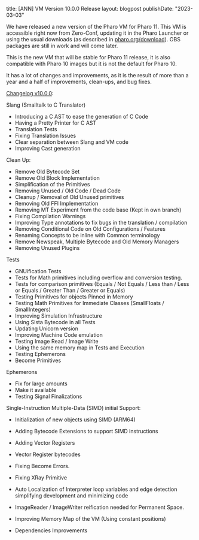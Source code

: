 title: [ANN] VM Version 10.0.0 Release
layout: blogpost
publishDate: "2023-03-03"

We have released a new version of the Pharo VM for Pharo 11. This VM is accessible right now from Zero-Conf, updating it in the Pharo Launcher or using the usual downloads (as described in [pharo.org/download](https://pharo.org/download)). OBS packages are still in work and will come later.

This is the new VM that will be stable for Pharo 11 release, it is also compatible with Pharo 10 images but it is not the default for Pharo 10.

It has a lot of changes and improvements, as it is the result of more than a year and a half of improvements, clean-ups, and bug fixes.


[Changelog v10.0.0](https://github.com/pharo-project/pharo-vm/releases/tag/v10.0.0):

Slang (Smalltalk to C Translator)
- Introducing a C AST to ease the generation of C Code
- Having a Pretty Printer for C AST
- Translation Tests
- Fixing Translation Issues
- Clear separation between Slang and VM code
- Improving Cast generation

Clean Up:	
- Remove Old Bytecode Set
- Remove Old Block Implementation
- Simplification of the Primitives
- Removing Unused / Old Code / Dead Code
- Cleanup / Removal of Old Unused primitives
- Removing Old FFI Implementation
- Removing MT Experiment from the code base (Kept in own branch)
- Fixing Compilation Warnings
- Improving Type annotations to fix bugs in the translation / compilation
- Removing Conditional Code on Old Configurations / Features
- Renaming Concepts to be inline with Common terminology
- Remove Newspeak, Multiple Bytecode and Old Memory Managers
- Removing Unused Plugins

Tests
- GNUification Tests
- Tests for Math primitives including overflow and conversion testing.
- Tests for comparison primitives (Equals / Not Equals / Less than / Less or Equals / Greater Than / Greater or Equals)
- Testing Primitives for objects Pinned in Memory
- Testing Math Primitives for Immediate Classes (SmallFloats / SmallIntegers)	
- Improving Simulation Infrastructure
- Using Sista Bytecode in all Tests
- Updating Unicorn version
- Improving Machine Code emulation
- Testing Image Read / Image Write
- Using the same memory map in Tests and Execution
- Testing Ephemerons
- Become Primitives

Ephemerons
- Fix for large amounts
- Make it available
- Testing Signal Finalizations
	
Single-Instruction Multiple-Data (SIMD) initial Support:
- Initialization of new objects using SIMD (ARM64)
- Adding Bytecode Extensions to support SIMD instructions
- Adding Vector Registers
- Vector Register bytecodes

- Fixing Become Errors.
- Fixing XRay Primitive
- Auto Localization of Interpreter loop variables and edge detection simplifying development and minimizing code
- ImageReader / ImageWriter reification needed for Permanent Space.
- Improving Memory Map of the VM (Using constant positions)
- Dependencies Improvements

